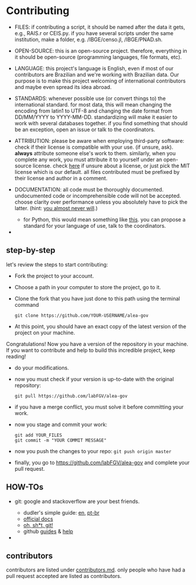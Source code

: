 # Contributing

* FILES: if contributing a script, it should be named after the data it gets, e.g., RAIS.r or CEIS.py. if you have several scripts under the same institution, make a folder, e.g. /IBGE/censo.jl, /IBGE/PNAD.sh.

* OPEN-SOURCE: this is an open-source project. therefore, everything in it should be open-source (programming languages, file formats, etc).

* LANGUAGE: this project's language is English, even if most of our contributors are Brazilian and we're working with Brazilian data. Our purpose is to make this project welcoming of international contributors and maybe even spread its idea abroad.

* STANDARDS: whenever possible use (or convert things to) the international standard. for most data, this will mean changing the encoding from latin1 to UTF-8 and changing the date format from DD/MM/YYYY to YYYY-MM-DD. standardizing will make it easier to work with several databases together. if you find something that should be an exception, open an issue or talk to the coordinators.

* ATTRIBUTION: please be aware when employing third-party software: check if their license is compatible with your use. (if unsure, ask). **always** attribute someone else's work to them. similarly, when you complete any work, you must attribute it to yourself under an open-source license. check [here](https://choosealicense.com/) if unsure about a license, or just pick the MIT license which is our default. all files contributed must be prefixed by their license and author in a comment. 

* DOCUMENTATION: all code must be thoroughly documented. undocumented code or incomprehensible code will not be accepted. choose clarity over performance unless you absolutely have to pick the latter. (hint: [you almost never will](http://softwareengineering.stackexchange.com/questions/80084/is-premature-optimization-really-the-root-of-all-evil).)
    - for Python, this would mean something like [this](http://sphinxcontrib-napoleon.readthedocs.io/en/latest/example_google.html). you can propose a standard for your language of use, talk to the coordinators.

* 

## step-by-step

let's review the steps to start contributing:

* Fork the project to your account.

* Choose a path in your computer to store the project, go to it.

* Clone the fork that you have just done to this path using the terminal command

    `git clone https://github.com/YOUR-USERNAME/alea-gov`

* At this point, you should have an exact copy of the latest version of the project on your machine.

Congratulations! Now you have a version of the repository in your machine. If you want to contribute and help to build this incredible project, keep reading!

* do your modifications.

* now you must check if your version is up-to-date with the original repository:

    `git pull https://github.com/labFGV/alea-gov`

* if you have a merge conflict, you must solve it before committing your work.

* now you stage and commit your work:

    ```
    git add YOUR_FILES
    git commit -m "YOUR COMMIT MESSAGE"
    ```

* now you push the changes to your repo:
    `git push origin master`

* finally, you go to https://github.com/labFGV/alea-gov and complete your pull request.

## HOW-TOs

* git: google and stackoverflow are your best friends.
    - dudler's simple guide: [en](https://rogerdudler.github.io/git-guide/), [pt-br](https://rogerdudler.github.io/git-guide/index.pt_BR.html)
    - [official docs](https://git-scm.com/doc)
    - [oh, sh*t, git!](http://ohshitgit.com/)
    - github [guides](https://guides.github.com/) & [help](https://help.github.com/)

* 

## contributors

contributors are listed under [contributors.md](CONTRIBUTORS.md). only people who have had a pull request accepted are listed as contributors.
